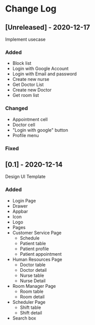 # Change Log

## [Unreleased] - 2020-12-17

Implement usecase

### Added

- Block list
- Login with Google Account
- Login with Email and password
- Create new nurse
- Get Doctor List
- Create new Doctor
- Get room list

### Changed

- Appointment cell
- Doctor cell
- "Login with google" button
- Profile menu

### Fixed

## [0.1] - 2020-12-14

Design UI Template

### Added

- Login Page
- Drawer
- Appbar
- Icon
- Logo
- Pages
- Customer Service Page
  - Schedule
  - Patient table
  - Patient profile
  - Patient appointment
- Human Resources Page
  - Doctor table
  - Doctor detail
  - Nurse table
  - Nurse Detail
- Room Manager Page
  - Room table
  - Room detail
- Scheduler Page
  - Shift table
  - Shift detail
- Search box
